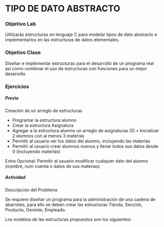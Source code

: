 # TIPO DE DATO ABSTRACTO

### Objetivo Lab
Utilizarás estructuras en lenguaje C para modelar tipos de dato abstracto e implementarlos en las estructuras de datos elementales.

### Objetivo Clase
Diseñar e implementar estructuras para el desarrollo de un programa real así como combinar el uso de estructuras con funciones para un mejor desarrollo

### Ejercicios

##### Previo
Creación de un arreglo de estructuras
- Programar la estructura alumno
- Crear la estructura Asignatura
- Agregar a la estructura alumno un arreglo de asignaturas (5) • Inicializar 2 alumnos con al menos 3 materias
- Permitir al usuario ver los datos del alumno, incluyendo las materias
- Permitir al usuario crear alumnos nuevos y llenar todos sus datos desde 0 (incluyendo materias)
<p>Extra Opcional: Permitir al usuario modificar cualquier dato del alumno (nombre, num cuenta o datos de sus materias)</p>

##### Actividad
<p>Descripción del Problema</p>
<p>Se requiere diseñar un programa para la administración de una cadena de abarrotes, para ello se deben crear las estructuras Tienda, Sección, Producto, Gerente, Empleado.</p>
<p>Los modelos de las estructuras propuestos son los siguientes:</p>
